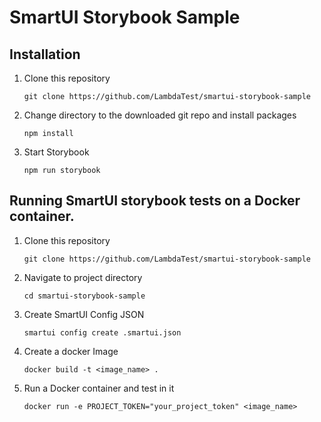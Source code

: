 # SmartUI Storybook Sample

## Installation 

1. Clone this repository
    ```
    git clone https://github.com/LambdaTest/smartui-storybook-sample
    ```

2. Change directory to the downloaded git repo and install packages
    ```
    npm install
    ```

3. Start Storybook 
    ```
    npm run storybook 
    ```

## Running SmartUI storybook tests on a Docker container.

1. Clone this repository
    ```
    git clone https://github.com/LambdaTest/smartui-storybook-sample
    ```
2. Navigate to project directory
    ```
    cd smartui-storybook-sample
    ```
3. Create SmartUI Config JSON
    ```
    smartui config create .smartui.json
    ```
4. Create a docker Image
    ```
    docker build -t <image_name> .
    ```
5. Run a Docker container and test in it
    ```
    docker run -e PROJECT_TOKEN="your_project_token" <image_name>
    ```

